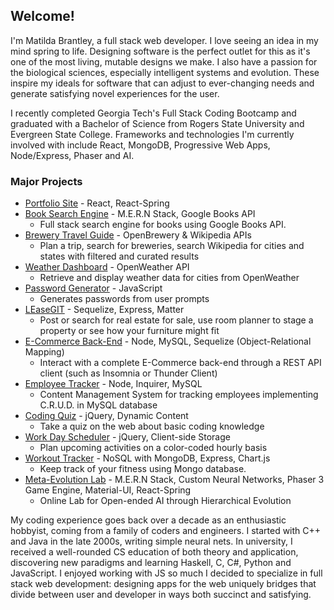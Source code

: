 ## Welcome!

I'm Matilda Brantley, a full stack web developer. I love seeing an idea in my mind spring to life. 
Designing software is the perfect outlet for this as it's one of the most living, mutable designs we make. 
I also have a passion for the biological sciences, especially intelligent systems and evolution. These inspire my 
ideals for software that can adjust to ever-changing needs and generate satisfying novel experiences for the user.  
  
I recently completed Georgia Tech's Full Stack Coding Bootcamp and graduated with a Bachelor of Science
from Rogers State University and Evergreen State College. Frameworks and technologies I'm currently involved with
include React, MongoDB, Progressive Web Apps, Node/Express, Phaser and AI.  

### Major Projects
* [Portfolio Site](https://matildabrantley.github.io/portfolio-react/) - React, React-Spring
* [Book Search Engine](https://fathomless-dusk-11575.herokuapp.com/) - M.E.R.N Stack, Google Books API
   * Full stack search engine for books using Google Books API.
* [Brewery Travel Guide](https://matildabrantley.github.io/project-one/) - OpenBrewery & Wikipedia APIs
    * Plan a trip, search for breweries, search Wikipedia for cities and states with filtered and curated results
* [Weather Dashboard](https://matildabrantley.github.io/weather-dashboard/) - OpenWeather API
    * Retrieve and display weather data for cities from OpenWeather 
* [Password Generator](https://matildabrantley.github.io/password-generator/) - JavaScript
    * Generates passwords from user prompts
* [LEaseGIT](https://still-tundra-21201.herokuapp.com/) - Sequelize, Express, Matter
    * Post or search for real estate for sale, use room planner to stage a property or see how your furniture might fit
* [E-Commerce Back-End](https://github.com/matildabrantley/e-commerce-back-end) - Node, MySQL, Sequelize (Object-Relational Mapping)
    * Interact with a complete E-Commerce back-end through a REST API client (such as Insomnia or Thunder Client)
* [Employee Tracker](https://github.com/matildabrantley/employee-tracker) - Node, Inquirer, MySQL
    * Content Management System for tracking employees implementing C.R.U.D. in MySQL database
* [Coding Quiz](https://matildabrantley.github.io/code-quiz/) - jQuery, Dynamic Content
    * Take a quiz on the web about basic coding knowledge
* [Work Day Scheduler](https://matildabrantley.github.io/work-day-scheduler/) - jQuery, Client-side Storage
    * Plan upcoming activities on a color-coded hourly basis
* [Workout Tracker](https://mysterious-retreat-86741.herokuapp.com/) - NoSQL with MongoDB, Express, Chart.js
    * Keep track of your fitness using Mongo database.
* [Meta-Evolution Lab](https://github.com/matildabrantley/metaevolution) - M.E.R.N Stack, Custom Neural Networks, Phaser 3 Game Engine, Material-UI, React-Spring
   * Online Lab for Open-ended AI through Hierarchical Evolution

My coding experience goes back over a decade as an enthusiastic hobbyist, coming from a family of coders and engineers.
I started with C++ and Java in the late 2000s, writing simple neural nets. In university, I received 
a well-rounded CS education of both theory and application, discovering new paradigms and learning Haskell, C, C#, Python and JavaScript. 
I enjoyed working with JS so much I decided to specialize in full stack web development: designing apps for the web uniquely bridges
that divide between user and developer in ways both succinct and satisfying.
